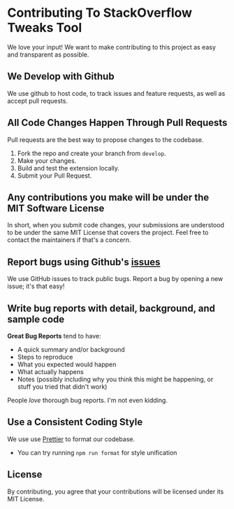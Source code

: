 # Contributing To StackOverflow Tweaks Tool

We love your input! We want to make contributing to this project as easy and transparent as possible.

## We Develop with Github

We use github to host code, to track issues and feature requests, as well as accept pull requests.

## All Code Changes Happen Through Pull Requests

Pull requests are the best way to propose changes to the codebase.

1. Fork the repo and create your branch from `develop`.
2. Make your changes.
3. Build and test the extension locally.
4. Submit your Pull Request.

## Any contributions you make will be under the MIT Software License

In short, when you submit code changes, your submissions are understood to be under the same MIT License that covers the project. Feel free to contact the maintainers if that's a concern.

## Report bugs using Github's [issues](https://github.com/riccardoFasan/stack-overflow-tweaks-tool/issues)

We use GitHub issues to track public bugs. Report a bug by opening a new issue; it's that easy!

## Write bug reports with detail, background, and sample code

**Great Bug Reports** tend to have:

- A quick summary and/or background
- Steps to reproduce
- What you expected would happen
- What actually happens
- Notes (possibly including why you think this might be happening, or stuff you tried that didn't work)

People _love_ thorough bug reports. I'm not even kidding.

## Use a Consistent Coding Style

We use use [Prettier](https://prettier.io/) to format our codebase.

- You can try running `npm run format` for style unification

## License

By contributing, you agree that your contributions will be licensed under its MIT License.
